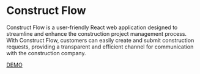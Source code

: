 # Construct Flow

Construct Flow is a user-friendly React web application designed to streamline and enhance the construction project management process. With Construct Flow, customers can easily create and submit construction requests, providing a transparent and efficient channel for communication with the construction company.

[DEMO](https://drive.google.com/file/d/1iYaVl3R5vJABqWDUSxVehAS-_jGpVmqy/view?usp=sharing)
